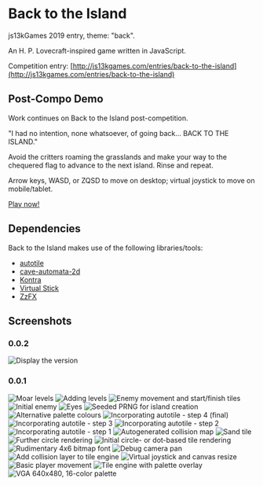 Back to the Island
==================

js13kGames 2019 entry, theme: "back".

An H. P. Lovecraft-inspired game written in JavaScript.

Competition entry: [http://js13kgames.com/entries/back-to-the-island](http://js13kgames.com/entries/back-to-the-island)

Post-Compo Demo
---------------

Work continues on Back to the Island post-competition.

"I had no intention, none whatsoever, of going back... BACK TO THE ISLAND."

Avoid the critters roaming the grasslands and make your way to the chequered
flag to advance to the next island. Rinse and repeat.

Arrow keys, WASD, or ZQSD to move on desktop; virtual joystick to move on
mobile/tablet.

[Play now!](https://ajbkr.github.io/back/)

Dependencies
------------

Back to the Island makes use of the following libraries/tools:

* [autotile](https://www.npmjs.com/package/autotile)
* [cave-automata-2d](https://www.npmjs.com/package/cave-automata-2d)
* [Kontra](https://straker.github.io/kontra/)
* [Virtual Stick](https://www.npmjs.com/package/virtual-stick)
* [ZzFX](http://www.3d2k.com/js/zzfx/)

Screenshots
-----------

### 0.0.2

![Display the version](screenshots/022.png "Display the version")

### 0.0.1

![Moar levels](screenshots/021.png "Moar levels")
![Adding levels](screenshots/020.png "Adding levels")
![Enemy movement and start/finish tiles](screenshots/019.png "Enemy movement and start/finish tiles")
![Initial enemy](screenshots/018.png "Initial enemy")
![Eyes](screenshots/017.png "Eyes")
![Seeded PRNG for island creation](screenshots/016.png "Seeded PRNG for island creation")
![Alternative palette colours](screenshots/015.png "Alternative palette colours")
![Incorporating autotile - step 4 (final)](screenshots/014.png "Incorporating autotile - step 4 (final)")
![Incorporating autotile - step 3](screenshots/013.png "Incorporating autotile - step 3")
![Incorporating autotile - step 2](screenshots/012.png "Incorporating autotile - step 2")
![Incorporating autotile - step 1](screenshots/011.png "Incorporating autotile - step 1")
![Autogenerated collision map](screenshots/010.png "Autogenerated collision map")
![Sand tile](screenshots/009.png "Sand tile")
![Further circle rendering](screenshots/008.png "Further circle rendering")
![Initial circle- or dot-based tile rendering](screenshots/007.png "Initial circle- or dot-based tile rendering")
![Rudimentary 4x6 bitmap font](screenshots/006.png "Rudimentary 4x6 bitmap font")
![Debug camera pan](screenshots/005.png "Debug camera pan")
![Add collision layer to tile engine](screenshots/004.png "Add collision layer to tile engine")
![Virtual joystick and canvas resize](screenshots/003.png "Virtual joystick and canvas resize")
![Basic player movement](screenshots/002.png "Basic player movement")
![Tile engine with palette overlay](screenshots/001.png "Tile engine with palette overlay")
![VGA 640x480, 16-color palette](screenshots/000.png "VGA 640x480, 16-color palette")

